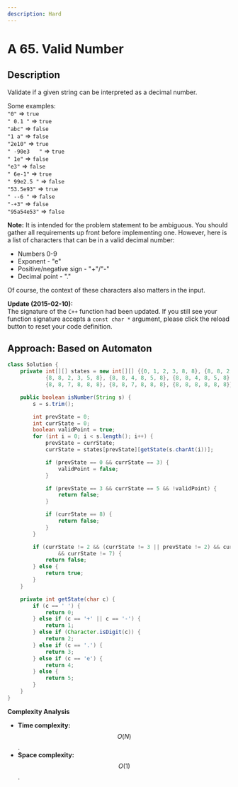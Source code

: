 ```yaml
---
description: Hard
---
```


# A 65. Valid Number

## Description

Validate if a given string can be interpreted as a decimal number.

Some examples:  
`"0"` =&gt; `true`  
`" 0.1 "` =&gt; `true`  
`"abc"` =&gt; `false`  
`"1 a"` =&gt; `false`  
`"2e10"` =&gt; `true`  
`" -90e3   "` =&gt; `true`  
`" 1e"` =&gt; `false`  
`"e3"` =&gt; `false`  
`" 6e-1"` =&gt; `true`  
`" 99e2.5 "` =&gt; `false`  
`"53.5e93"` =&gt; `true`  
`" --6 "` =&gt; `false`  
`"-+3"` =&gt; `false`  
`"95a54e53"` =&gt; `false`

**Note:** It is intended for the problem statement to be ambiguous. You should gather all requirements up front before implementing one. However, here is a list of characters that can be in a valid decimal number:

* Numbers 0-9
* Exponent - "e"
* Positive/negative sign - "+"/"-"
* Decimal point - "."

Of course, the context of these characters also matters in the input.

**Update \(2015-02-10\):**  
The signature of the `C++` function had been updated. If you still see your function signature accepts a `const char *` argument, please click the reload button to reset your code definition.

## Approach: Based on Automaton

```java
class Solution {
    private int[][] states = new int[][] {{0, 1, 2, 3, 8, 8}, {8, 8, 2, 3, 8, 8},
            {8, 8, 2, 3, 5, 8}, {8, 8, 4, 8, 5, 8}, {8, 8, 4, 8, 5, 8}, {8, 6, 7, 8, 8, 8},
            {8, 8, 7, 8, 8, 8}, {8, 8, 7, 8, 8, 8}, {8, 8, 8, 8, 8, 8}};

    public boolean isNumber(String s) {
        s = s.trim();

        int prevState = 0;
        int currState = 0;
        boolean validPoint = true;
        for (int i = 0; i < s.length(); i++) {
            prevState = currState;
            currState = states[prevState][getState(s.charAt(i))];

            if (prevState == 0 && currState == 3) {
                validPoint = false;
            }

            if (prevState == 3 && currState == 5 && !validPoint) {
                return false;
            }

            if (currState == 8) {
                return false;
            }
        }

        if (currState != 2 && (currState != 3 || prevState != 2) && currState != 4
                && currState != 7) {
            return false;
        } else {
            return true;
        }
    }

    private int getState(char c) {
        if (c == ' ') {
            return 0;
        } else if (c == '+' || c == '-') {
            return 1;
        } else if (Character.isDigit(c)) {
            return 2;
        } else if (c == '.') {
            return 3;
        } else if (c == 'e') {
            return 4;
        } else {
            return 5;
        }
    }
}
```

**Complexity Analysis**

* **Time complexity:** $$O(N)$$.
* **Space complexity:** $$O(1)$$.

